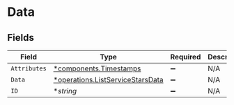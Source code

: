 # Data


## Fields

| Field                                                                               | Type                                                                                | Required                                                                            | Description                                                                         | Example                                                                             |
| ----------------------------------------------------------------------------------- | ----------------------------------------------------------------------------------- | ----------------------------------------------------------------------------------- | ----------------------------------------------------------------------------------- | ----------------------------------------------------------------------------------- |
| `Attributes`                                                                        | [*components.Timestamps](../../models/components/timestamps.md)                     | :heavy_minus_sign:                                                                  | N/A                                                                                 |                                                                                     |
| `Data`                                                                              | [*operations.ListServiceStarsData](../../models/operations/listservicestarsdata.md) | :heavy_minus_sign:                                                                  | N/A                                                                                 |                                                                                     |
| `ID`                                                                                | **string*                                                                           | :heavy_minus_sign:                                                                  | N/A                                                                                 | 3krg2uUGZzb2W9Euo4moOY                                                              |